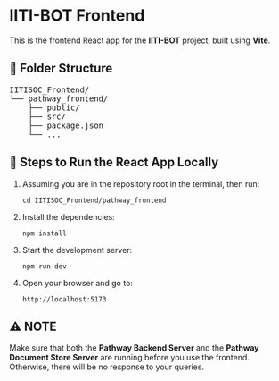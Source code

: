 <h1>IITI-BOT Frontend</h1>

<p>This is the frontend React app for the <strong>IITI-BOT</strong> project, built using <strong>Vite</strong>.</p>

<h2>📁 Folder Structure</h2>
<pre>
IITISOC_Frontend/
└── pathway_frontend/
    ├── public/
    ├── src/
    ├── package.json
    └── ...
</pre>

<h2>🚀 Steps to Run the React App Locally</h2>

<ol>
  <li>Assuming you are in the repository root in the terminal, then run:</li>
  <pre><code>cd IITISOC_Frontend/pathway_frontend</code></pre>

  <li>Install the dependencies:</li>
  <pre><code>npm install</code></pre>

  <li>Start the development server:</li>
  <pre><code>npm run dev</code></pre>

  <li>Open your browser and go to:</li>
  <pre><code>http://localhost:5173</code></pre>
</ol>

<h2>⚠️ NOTE</h2>
<p>
Make sure that both the <strong>Pathway Backend Server</strong> and the <strong>Pathway Document Store Server</strong> are running before you use the frontend. Otherwise, there will be no response to your queries.
</p>


